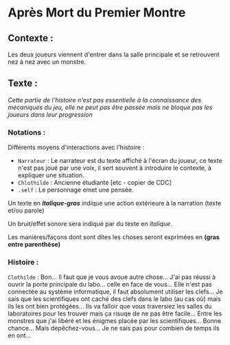 # Après Mort du Premier Montre 

## Contexte :

Les deux joueurs viennent d'entrer dans la salle principale et se retrouvent nez à nez avec un monstre.

## Texte :

*Cette partie de l'histoire n'est pas essentielle à la connaissance des mécaniques du jeu, elle ne peut pas être passée mais ne bloque pas les joueurs dans leur progression*

### Notations :

Différents moyens d'interactions avec l'histoire :
* ```Narrateur``` : Le narrateur est du texte affiché à l'écran du joueur, ce texte n'est pas joué par une voix, il sert souvent à introduire le contexte, à expliquer une situation.
* ```Chlothilde``` : Ancienne étudiante [etc - copier de CDC]
* ```.self``` : Le personnage emet une pensée.

Un texte en ***italique-gras*** indique une action extérieure à la narration (texte et/ou parole)

Un bruit/effet sonore sera indiqué par du texte en *italique*.

Les manières/façons dont sont dites les choses seront exprimées en **(gras entre parenthèse)**

### Histoire :

```Clothilde``` : Bon... Il faut que je vous avoue autre chose... J'ai pas réussi à ouvrir la porte principale du labo... celle en face de vous... Elle n'est pas connectée au système informatique, il faut absolument utiliser les clefs... Je sais que les scientifiques ont caché des clefs dans le labo (au cas où) mais ils les ont bien protégées... Ils va falloir que vous traversiez les salles du laboratoires pour les trouver mais ça risuqe de ne pas être facile... Entre les monstres que j'ai libéré et les énigmes placée par les scientifiques... Bonne chance... Mais depêchez-vous... Je ne sais pas pour combien de temps ils en ont...